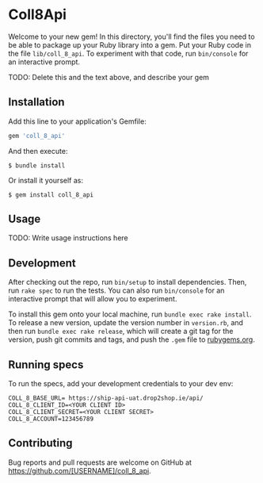 # Coll8Api

Welcome to your new gem! In this directory, you'll find the files you need to be able to package up your Ruby library into a gem. Put your Ruby code in the file `lib/coll_8_api`. To experiment with that code, run `bin/console` for an interactive prompt.

TODO: Delete this and the text above, and describe your gem

## Installation

Add this line to your application's Gemfile:

```ruby
gem 'coll_8_api'
```

And then execute:

    $ bundle install

Or install it yourself as:

    $ gem install coll_8_api

## Usage

TODO: Write usage instructions here

## Development

After checking out the repo, run `bin/setup` to install dependencies. Then, run `rake spec` to run the tests. You can also run `bin/console` for an interactive prompt that will allow you to experiment.

To install this gem onto your local machine, run `bundle exec rake install`. To release a new version, update the version number in `version.rb`, and then run `bundle exec rake release`, which will create a git tag for the version, push git commits and tags, and push the `.gem` file to [rubygems.org](https://rubygems.org).

## Running specs

To run the specs, add your development credentials to your dev env:
```
COLL_8_BASE_URL= https://ship-api-uat.drop2shop.ie/api/
COLL_8_CLIENT_ID=<YOUR CLIENT ID>
COLL_8_CLIENT_SECRET=<YOUR CLIENT SECRET>
COLL_8_ACCOUNT=123456789
```

## Contributing

Bug reports and pull requests are welcome on GitHub at https://github.com/[USERNAME]/coll_8_api.

